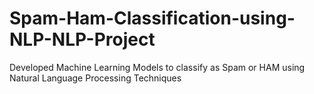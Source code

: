 # Spam-Ham-Classification-using-NLP-NLP-Project
Developed Machine Learning Models to classify as Spam or HAM using Natural Language Processing Techniques
